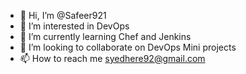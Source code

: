 - 👋 Hi, I’m @Safeer921
- 👀 I’m interested in DevOps
- 🌱 I’m currently learning Chef and Jenkins
- 💞️ I’m looking to collaborate on DevOps Mini projects
- 📫 How to reach me syedhere92@gmail.com

<!---
Safeer921/Safeer921 is a ✨ special ✨ repository because its `README.md` (this file) appears on your GitHub profile.
You can click the Preview link to take a look at your changes.
--->
